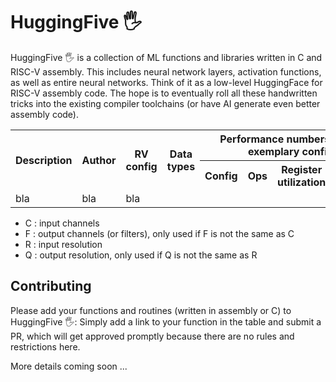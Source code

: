 # HuggingFive :raised_hand_with_fingers_splayed:
HuggingFive :raised_hand_with_fingers_splayed: is a collection of ML functions and libraries written in C and RISC-V assembly. This includes neural network layers, activation functions, as well as entire neural networks. Think of it as a low-level HuggingFace for RISC-V assembly code.  The hope is to eventually roll all these handwritten tricks into the existing compiler toolchains (or have AI generate even better assembly code). 

<table>
  <tr>
    <th rowspan="2"><b>Description</b></td>
    <th rowspan="2"><b>Author</b></td>
    <th rowspan="2"><b>RV config</b></td>
    <th rowspan="2"><b>Data types</b></td>
    <th colspan="4"><b>Performance numbers for an exemplary config</b></td>
    <th rowspan="2"><b>Notes</b></td>
  </tr>
  <tr>
    <th><b>Config</b></td>
    <th><b>Ops</b></td>
    <th><b>Register utilization</b></td>
    <th><b>Memory size (B)</b></td>   
  </tr>
  <tr>
    <td>bla</td>
    <td>bla</td>
    <td>bla</td>
    <td></td>
    <td></td>
    <td></td>
    <td></td>
    <td></td>
    <td></td>
  </tr>
</table>
<!--- Note: use HTML for the table above because markdown doesn't support cell-merging --->

- C : input channels
- F : output channels (or filters), only used if F is not the same as C
- R : input resolution
- Q : output resolution, only used if Q is not the same as R
  


## Contributing
Please add your functions and routines (written in assembly or C) to HuggingFive :raised_hand_with_fingers_splayed::
Simply add a link to your function in the table and submit a PR, which will get approved promptly because there are no rules and restrictions here.


More details coming soon ...
